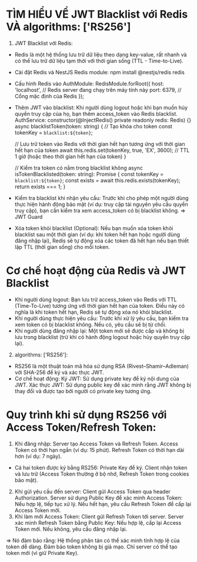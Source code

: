 # TÌM HIỂU VỀ JWT Blacklist với Redis VÀ algorithms: ['RS256']

1. JWT Blacklist với Redis:

- Redis là một hệ thống lưu trữ dữ liệu theo dạng key-value, rất nhanh và có thể lưu trữ dữ liệu tạm thời với thời gian sống (TTL - Time-to-Live).
- Cài đặt Redis và NestJS Redis module:
  npm install @nestjs/redis redis
- Cấu hình Redis vào AuthModule:
  RedisModule.forRoot({
  host: 'localhost', // Redis server đang chạy trên máy tính này
  port: 6379, // Cổng mặc định của Redis
  });
- Thêm JWT vào blacklist: Khi người dùng logout hoặc khi bạn muốn hủy quyền truy cập của họ, bạn thêm access_token vào Redis blacklist.
  AuthService:
  constructor(@InjectRedis() private readonly redis: Redis) {}
  async blacklistToken(token: string) {
  // Tạo khóa cho token
  const tokenKey = `blacklist:${token}`;

  // Lưu trữ token vào Redis với thời gian hết hạn tương ứng với thời gian hết hạn của token
  await this.redis.set(tokenKey, true, 'EX', 3600); // TTL 1 giờ (hoặc theo thời gian hết hạn của token)
  }

  // Kiểm tra token có nằm trong blacklist không
  async isTokenBlacklisted(token: string): Promise<boolean> {
  const tokenKey = `blacklist:${token}`;
  const exists = await this.redis.exists(tokenKey);
  return exists === 1;
  }

- Kiểm tra blacklist khi nhận yêu cầu: Trước khi cho phép một người dùng thực hiện hành động bảo mật (ví dụ: truy cập tài nguyên yêu cầu quyền truy cập), bạn cần kiểm tra xem access_token có bị blacklist không.
  => JWT Guard

- Xóa token khỏi blacklist (Optional): Nếu bạn muốn xóa token khỏi blacklist sau một thời gian (ví dụ: khi token hết hạn hoặc người dùng đăng nhập lại), Redis sẽ tự động xóa các token đã hết hạn nếu bạn thiết lập TTL (thời gian sống) cho mỗi token.

# Cơ chế hoạt động của Redis và JWT Blacklist

- Khi người dùng logout: Bạn lưu trữ access_token vào Redis với TTL (Time-To-Live) tương ứng với thời gian hết hạn của token. Điều này có nghĩa là khi token hết hạn, Redis sẽ tự động xóa nó khỏi blacklist.
- Khi người dùng thực hiện yêu cầu: Trước khi xử lý yêu cầu, bạn kiểm tra xem token có bị blacklist không. Nếu có, yêu cầu sẽ bị từ chối.
- Khi người dùng đăng nhập lại: Một token mới sẽ được cấp và không bị lưu trong blacklist (trừ khi có hành động logout hoặc hủy quyền truy cập lại).

2. algorithms: ['RS256']:

- RS256 là một thuật toán mã hóa sử dụng RSA (Rivest–Shamir–Adleman) với SHA-256 để ký và xác thực JWT.
- Cơ chế hoạt động:
  Ký JWT: Sử dụng private key để ký nội dung của JWT.
  Xác thực JWT: Sử dụng public key để xác minh rằng JWT không bị thay đổi và được tạo bởi người có private key tương ứng.

# Quy trình khi sử dụng RS256 với Access Token/Refresh Token:

1. Khi đăng nhập:
   Server tạo Access Token và Refresh Token.
   Access Token có thời hạn ngắn (ví dụ: 15 phút).
   Refresh Token có thời hạn dài hơn (ví dụ: 7 ngày).

- Cả hai token được ký bằng RS256:
  Private Key để ký.
  Client nhận token và lưu trữ (Access Token thường ở bộ nhớ, Refresh Token trong cookies bảo mật).

2. Khi gửi yêu cầu đến server:
   Client gửi Access Token qua header Authorization.
   Server sử dụng Public Key để xác minh Access Token:
   Nếu hợp lệ, tiếp tục xử lý.
   Nếu hết hạn, yêu cầu Refresh Token để cấp lại Access Token mới.
3. Khi làm mới Access Token:
   Client gửi Refresh Token tới server.
   Server xác minh Refresh Token bằng Public Key:
   Nếu hợp lệ, cấp lại Access Token mới.
   Nếu không, yêu cầu đăng nhập lại.

=> Nó đảm bảo rằng:
Hệ thống phân tán có thể xác minh tính hợp lệ của token dễ dàng.
Đảm bảo token không bị giả mạo.
Chỉ server có thể tạo token mới (vì giữ Private Key).
